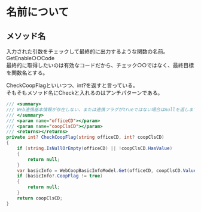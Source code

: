 # 名前について

## メソッド名

入力された引数をチェックして最終的に出力するような関数の名前。  
GetEnable○○Code  
最終的に取得したいのは有効なコードだから、チェック○○ではなく、最終目標を関数名とする。  

CheckCoopFlagといいつつ、int?を返すと言っている。  
そもそもメソッド名にCheckと入れるのはアンチパターンである。  

``` cs
/// <summary>
/// Web連携基本情報が存在しない、または連携フラグがtrueではない場合はnullを返します。
/// </summary>
/// <param name="officeCD"></param>
/// <param name="coopClsCD"></param>
/// <returns></returns>
private int? CheckCoopFlag(string officeCD, int? coopClsCD)
{
    if (string.IsNullOrEmpty(officeCD) || !coopClsCD.HasValue)
    {
        return null;
    }
    var basicInfo = WebCoopBasicInfoModel.Get(officeCD, coopClsCD.Value);
    if (basicInfo?.CoopFlag != true)
    {
        return null;
    }
    return coopClsCD;
}
```
